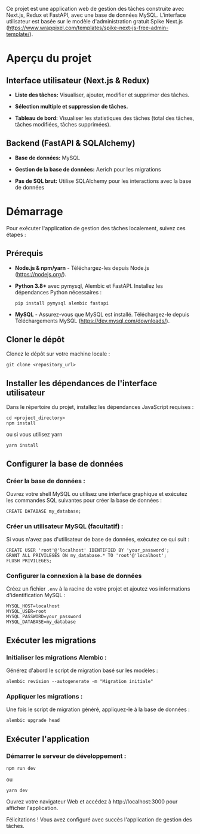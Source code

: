 Ce projet est une application web de gestion des tâches construite avec
Next.js, Redux et FastAPI, avec une base de données MySQL. L'interface
utilisateur est basée sur le modèle d'administration gratuit Spike
Next.js
(https://www.wrappixel.com/templates/spike-next-js-free-admin-template/).

# Aperçu du projet

## Interface utilisateur (Next.js & Redux)

-   **Liste des tâches:** Visualiser, ajouter, modifier et supprimer des
    tâches.

-   **Sélection multiple et suppression de tâches.**

-   **Tableau de bord:** Visualiser les statistiques des tâches (total
    des tâches, tâches modifiées, tâches supprimées).

## Backend (FastAPI & SQLAlchemy)

-   **Base de données:** MySQL

-   **Gestion de la base de données:** Aerich pour les migrations

-   **Pas de SQL brut:** Utilise SQLAlchemy pour les interactions avec
    la base de données

# Démarrage

Pour exécuter l'application de gestion des tâches localement, suivez ces
étapes :

## Prérequis

-   **Node.js & npm/yarn** - Téléchargez-les depuis Node.js
    (https://nodejs.org/).

-   **Python 3.8+** avec pymysql, Alembic et FastAPI. Installez les
    dépendances Python nécessaires :

    `pip install pymysql alembic fastapi`

-   **MySQL** - Assurez-vous que MySQL est installé. Téléchargez-le
    depuis Téléchargements MySQL (https://dev.mysql.com/downloads/).

## Cloner le dépôt

Clonez le dépôt sur votre machine locale :

    git clone <repository_url>

## Installer les dépendances de l'interface utilisateur

Dans le répertoire du projet, installez les dépendances JavaScript
requises :

    cd <project_directory>
    npm install

ou si vous utilisez yarn

    yarn install

## Configurer la base de données

### Créer la base de données :

Ouvrez votre shell MySQL ou utilisez une interface graphique et exécutez
les commandes SQL suivantes pour créer la base de données :

    CREATE DATABASE my_database;

### Créer un utilisateur MySQL (facultatif) :

Si vous n'avez pas d'utilisateur de base de données, exécutez ce qui
suit :

    CREATE USER 'root'@'localhost' IDENTIFIED BY 'your_password';
    GRANT ALL PRIVILEGES ON my_database.* TO 'root'@'localhost';
    FLUSH PRIVILEGES;

### Configurer la connexion à la base de données

Créez un fichier `.env` à la racine de votre projet et ajoutez vos
informations d'identification MySQL :

    MYSQL_HOST=localhost
    MYSQL_USER=root
    MYSQL_PASSWORD=your_password
    MYSQL_DATABASE=my_database

## Exécuter les migrations

### Initialiser les migrations Alembic :

Générez d'abord le script de migration basé sur les modèles :

    alembic revision --autogenerate -m "Migration initiale"

### Appliquer les migrations :

Une fois le script de migration généré, appliquez-le à la base de
données :

    alembic upgrade head

## Exécuter l'application

### Démarrer le serveur de développement :

    npm run dev

ou

    yarn dev

Ouvrez votre navigateur Web et accédez à http://localhost:3000 pour
afficher l'application.

Félicitations ! Vous avez configuré avec succès l'application de gestion
des tâches.

